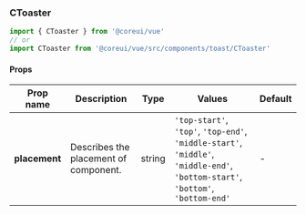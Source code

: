 ### CToaster

```jsx
import { CToaster } from '@coreui/vue'
// or
import CToaster from '@coreui/vue/src/components/toast/CToaster'
```

#### Props

| Prop name     | Description                           | Type   | Values                                                                                                                          | Default |
| ------------- | ------------------------------------- | ------ | ------------------------------------------------------------------------------------------------------------------------------- | ------- |
| **placement** | Describes the placement of component. | string | `'top-start'`, `'top'`, `'top-end'`, `'middle-start'`, `'middle'`, `'middle-end'`, `'bottom-start'`, `'bottom'`, `'bottom-end'` | -       |
